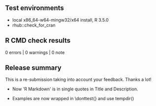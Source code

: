 ## Test environments
* local x86_64-w64-mingw32/x64 install, R 3.5.0
* rhub::check_for_cran

## R CMD check results

0 errors | 0 warnings | 0 note

## Release summary

This is a re-submission taking into account your feedback. Thanks a lot!

* Now 'R Markdown' is in single quotes in Title and Description.

* Examples are now wrapped in \donttest{} and use tempdir()
